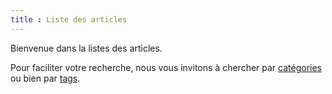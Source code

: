 ```yaml
---
title : Liste des articles
---
```


Bienvenue dans la listes des articles.

Pour faciliter votre recherche, nous vous invitons à chercher par [catégories](/categories) ou bien par [tags](/tags).
